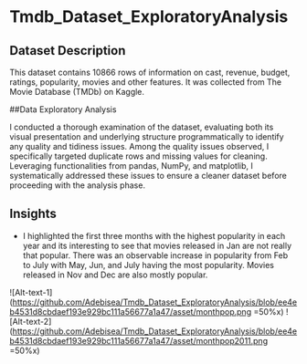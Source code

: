 # Tmdb_Dataset_ExploratoryAnalysis


## Dataset Description
This dataset contains 10866 rows of information on cast, revenue, budget, ratings, popularity, movies and other features. It was collected from The Movie Database (TMDb) on Kaggle.

##Data Exploratory Analysis

I conducted a thorough examination of the dataset, evaluating both its visual presentation and underlying structure programmatically to identify any quality and tidiness issues. 
Among the quality issues observed, I specifically targeted duplicate rows and missing values for cleaning. 
Leveraging functionalities from pandas, NumPy, and matplotlib, I systematically addressed these issues to ensure a cleaner dataset before proceeding with the analysis phase.

## Insights

- I highlighted the first three months with the highest popularity in each year and its interesting to see that movies released in Jan are not really that popular. There was an observable increase in popularity from Feb to July
with May, Jun, and July having the most popularity. Movies released in Nov and Dec are also mostly popular.

![Alt-text-1](https://github.com/Adebisea/Tmdb_Dataset_ExploratoryAnalysis/blob/ee4eb4531d8cbdaef193e929bc111a56677a1a47/asset/monthpop.png =50%x) ![Alt-text-2](https://github.com/Adebisea/Tmdb_Dataset_ExploratoryAnalysis/blob/ee4eb4531d8cbdaef193e929bc111a56677a1a47/asset/monthpop2011.png =50%x)
